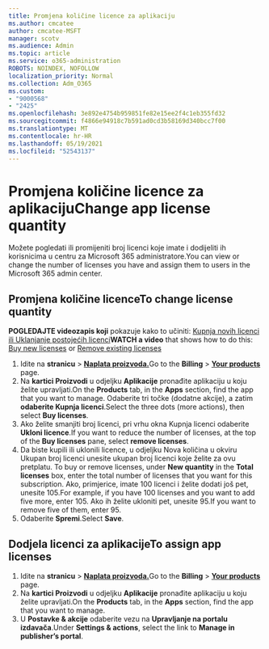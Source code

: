 ```yaml
---
title: Promjena količine licence za aplikaciju
ms.author: cmcatee
author: cmcatee-MSFT
manager: scotv
ms.audience: Admin
ms.topic: article
ms.service: o365-administration
ROBOTS: NOINDEX, NOFOLLOW
localization_priority: Normal
ms.collection: Adm_O365
ms.custom:
- "9000568"
- "2425"
ms.openlocfilehash: 3e892e4754b959851fe82e15ee2f4c1eb355fd32
ms.sourcegitcommit: f4866e94918c7b591ad0cd3b58169d340bcc7f00
ms.translationtype: MT
ms.contentlocale: hr-HR
ms.lasthandoff: 05/19/2021
ms.locfileid: "52543137"
---
```

# <a name="change-app-license-quantity"></a><span data-ttu-id="76ae6-102">Promjena količine licence za aplikaciju</span><span class="sxs-lookup"><span data-stu-id="76ae6-102">Change app license quantity</span></span>

<span data-ttu-id="76ae6-103">Možete pogledati ili promijeniti broj licenci koje imate i dodijeliti ih korisnicima u centru za Microsoft 365 administratore.</span><span class="sxs-lookup"><span data-stu-id="76ae6-103">You can view or change the number of licenses you have and assign them to users in the Microsoft 365 admin center.</span></span>

## <a name="to-change-license-quantity"></a><span data-ttu-id="76ae6-104">Promjena količine licence</span><span class="sxs-lookup"><span data-stu-id="76ae6-104">To change license quantity</span></span>

<span data-ttu-id="76ae6-105">**POGLEDAJTE videozapis koji** pokazuje kako to učiniti: [Kupnja novih licenci](https://go.microsoft.com/fwlink/p/?linkid=2154857) [ili Uklanjanje postojećih licenci](https://go.microsoft.com/fwlink/p/?linkid=2154938)</span><span class="sxs-lookup"><span data-stu-id="76ae6-105">**WATCH a video** that shows how to do this: [Buy new licenses](https://go.microsoft.com/fwlink/p/?linkid=2154857) or [Remove existing licenses](https://go.microsoft.com/fwlink/p/?linkid=2154938)</span></span>

1. <span data-ttu-id="76ae6-106">Idite na **stranicu**  >  **[Naplata proizvoda.](https://go.microsoft.com/fwlink/p/?linkid=842054)**</span><span class="sxs-lookup"><span data-stu-id="76ae6-106">Go to the **Billing** > **[Your products](https://go.microsoft.com/fwlink/p/?linkid=842054)** page.</span></span>
2. <span data-ttu-id="76ae6-107">Na **kartici Proizvodi** u odjeljku **Aplikacije** pronađite aplikaciju u koju želite upravljati.</span><span class="sxs-lookup"><span data-stu-id="76ae6-107">On the **Products** tab, in the **Apps** section, find the app that you want to manage.</span></span> <span data-ttu-id="76ae6-108">Odaberite tri točke (dodatne akcije), a zatim **odaberite Kupnja licenci**.</span><span class="sxs-lookup"><span data-stu-id="76ae6-108">Select the three dots (more actions), then select **Buy licenses**.</span></span>
3. <span data-ttu-id="76ae6-109">Ako želite smanjiti broj licenci, pri vrhu  okna Kupnja licenci odaberite **Ukloni licence**.</span><span class="sxs-lookup"><span data-stu-id="76ae6-109">If you want to reduce the number of licenses, at the top of the **Buy licenses** pane, select **remove licenses**.</span></span>
4. <span data-ttu-id="76ae6-110">Da biste kupili ili  uklonili licence, u odjeljku Nova količina u okviru Ukupan broj licenci unesite ukupan broj licenci koje želite za ovu pretplatu. </span><span class="sxs-lookup"><span data-stu-id="76ae6-110">To buy or remove licenses, under **New quantity** in the **Total licenses** box, enter the total number of licenses that you want for this subscription.</span></span> <span data-ttu-id="76ae6-111">Ako, primjerice, imate 100 licenci i želite dodati još pet, unesite 105.</span><span class="sxs-lookup"><span data-stu-id="76ae6-111">For example, if you have 100 licenses and you want to add five more, enter 105.</span></span> <span data-ttu-id="76ae6-112">Ako ih želite ukloniti pet, unesite 95.</span><span class="sxs-lookup"><span data-stu-id="76ae6-112">If you want to remove five of them, enter 95.</span></span>
5. <span data-ttu-id="76ae6-113">Odaberite **Spremi**.</span><span class="sxs-lookup"><span data-stu-id="76ae6-113">Select **Save**.</span></span>

## <a name="to-assign-app-licenses"></a><span data-ttu-id="76ae6-114">Dodjela licenci za aplikacije</span><span class="sxs-lookup"><span data-stu-id="76ae6-114">To assign app licenses</span></span>

1. <span data-ttu-id="76ae6-115">Idite na **stranicu**  >  **[Naplata proizvoda.](https://go.microsoft.com/fwlink/p/?linkid=842054)**</span><span class="sxs-lookup"><span data-stu-id="76ae6-115">Go to the **Billing** > **[Your products](https://go.microsoft.com/fwlink/p/?linkid=842054)** page.</span></span>
2. <span data-ttu-id="76ae6-116">Na **kartici Proizvodi** u odjeljku **Aplikacije** pronađite aplikaciju u koju želite upravljati.</span><span class="sxs-lookup"><span data-stu-id="76ae6-116">On the **Products** tab, in the **Apps** section, find the app that you want to manage.</span></span>
3. <span data-ttu-id="76ae6-117">U **Postavke & akcije** odaberite vezu na **Upravljanje na portalu izdavača**.</span><span class="sxs-lookup"><span data-stu-id="76ae6-117">Under **Settings & actions**, select the link to **Manage in publisher’s portal**.</span></span>